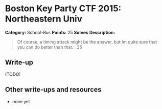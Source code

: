 # Boston Key Party CTF 2015: Northeastern Univ

**Category:** School-Bus
**Points:** 25
**Solves** 
**Description:**

> Of course, a timing attack might be the answer, but Im quite sure that you can do better than that. : 25

## Write-up

(TODO)

## Other write-ups and resources

* none yet